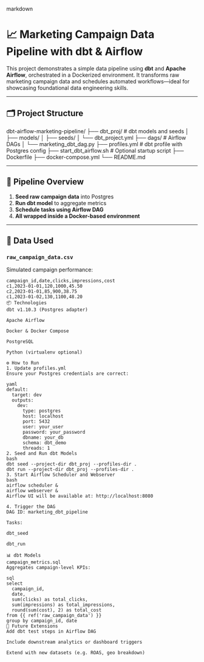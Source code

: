 markdown
# 📈 Marketing Campaign Data Pipeline with dbt & Airflow

This project demonstrates a simple data pipeline using **dbt** and **Apache Airflow**, orchestrated in a Dockerized environment. It transforms raw marketing campaign data and schedules automated workflows—ideal for showcasing foundational data engineering skills.

---

## 🗂️ Project Structure

dbt-airflow-marketing-pipeline/ ├── dbt_proj/ # dbt models and seeds │ ├── models/ │ ├── seeds/ │ └── dbt_project.yml ├── dags/ # Airflow DAGs │ └── marketing_dbt_dag.py ├── profiles.yml # dbt profile with Postgres config ├── start_dbt_airflow.sh # Optional startup script ├── Dockerfile ├── docker-compose.yml └── README.md


---

## 🚀 Pipeline Overview

1. **Seed raw campaign data** into Postgres
2. **Run dbt model** to aggregate metrics
3. **Schedule tasks using Airflow DAG**
4. **All wrapped inside a Docker-based environment**

---

## 🧬 Data Used

### `raw_campaign_data.csv`
Simulated campaign performance:
```csv
campaign_id,date,clicks,impressions,cost
c1,2023-01-01,120,1000,45.50
c2,2023-01-01,85,900,38.75
c1,2023-01-02,130,1100,48.20
📦 Technologies
dbt v1.10.3 (Postgres adapter)

Apache Airflow

Docker & Docker Compose

PostgreSQL

Python (virtualenv optional)

⚙️ How to Run
1. Update profiles.yml
Ensure your Postgres credentials are correct:

yaml
default:
  target: dev
  outputs:
    dev:
      type: postgres
      host: localhost
      port: 5432
      user: your_user
      password: your_password
      dbname: your_db
      schema: dbt_demo
      threads: 1
2. Seed and Run dbt Models
bash
dbt seed --project-dir dbt_proj --profiles-dir .
dbt run --project-dir dbt_proj --profiles-dir .
3. Start Airflow Scheduler and Webserver
bash
airflow scheduler &
airflow webserver &
Airflow UI will be available at: http://localhost:8080

4. Trigger the DAG
DAG ID: marketing_dbt_pipeline

Tasks:

dbt_seed

dbt_run

📊 dbt Models
campaign_metrics.sql
Aggregates campaign-level KPIs:

sql
select
  campaign_id,
  date,
  sum(clicks) as total_clicks,
  sum(impressions) as total_impressions,
  round(sum(cost), 2) as total_cost
from {{ ref('raw_campaign_data') }}
group by campaign_id, date
🌱 Future Extensions
Add dbt test steps in Airflow DAG

Include downstream analytics or dashboard triggers

Extend with new datasets (e.g. ROAS, geo breakdown)